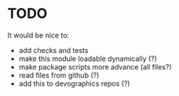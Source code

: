 # TODO

It would be nice to:
- add checks and tests
- make this module loadable dynamically (?)
- make package scripts more advance (all files?)
- read files from github (?)
- add this to devographics repos (?)
